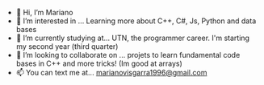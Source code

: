 - 👋 Hi, I’m Mariano
- 👀 I’m interested in ... Learning more about C++, C#, Js, Python and data bases 
- 🌱 I’m currently studying at... UTN, the programmer career. I'm starting my second year (third quarter)
- 💞️ I’m looking to collaborate on ... projets to learn fundamental code bases in C++ and more tricks! (Im good at arrays)
- 📫 You can text me at... marianovisgarra1996@gmail.com

